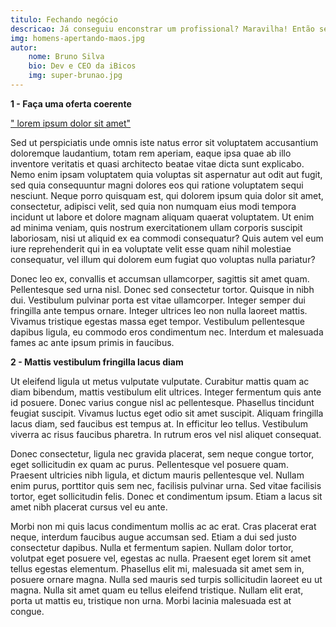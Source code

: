 ```yaml
---
titulo: Fechando negócio
descricao: Já conseguiu enconstrar um profissional? Maravilha! Então separamos um post especial apra você entender como que nossa plataforma atua nos próximos passos com um ranking de avaliação, fazendo com que ambas as partes façam o possivel para que cumpram o combinado.
img: homens-apertando-maos.jpg
autor: 
    nome: Bruno Silva
    bio: Dev e CEO da iBicos
    img: super-brunao.jpg
---
```


**1 - Faça uma oferta coerente**

<u>" lorem ipsum dolor sit amet"</u>

Sed ut perspiciatis unde omnis iste natus error sit voluptatem  accusantium doloremque laudantium, totam rem aperiam, eaque ipsa quae ab illo inventore veritatis et quasi architecto beatae vitae dicta sunt  explicabo. Nemo enim ipsam voluptatem quia voluptas sit aspernatur aut  odit aut fugit, sed quia consequuntur magni dolores eos qui ratione  voluptatem sequi nesciunt. Neque porro quisquam est, qui dolorem ipsum  quia dolor sit amet, consectetur, adipisci velit, sed quia non numquam  eius modi tempora incidunt ut labore et dolore magnam aliquam quaerat  voluptatem. Ut enim ad minima veniam, quis nostrum exercitationem ullam  corporis suscipit laboriosam, nisi ut aliquid ex ea commodi consequatur? Quis autem vel eum iure reprehenderit qui in ea voluptate velit esse  quam nihil molestiae consequatur, vel illum qui dolorem eum fugiat quo  voluptas nulla pariatur?

Donec leo ex, convallis et accumsan ullamcorper, sagittis sit amet quam. Pellentesque sed urna nisl. Donec sed consectetur tortor. Quisque in  nibh dui. Vestibulum pulvinar porta est vitae ullamcorper. Integer  semper dui fringilla ante tempus ornare. Integer ultrices leo non nulla  laoreet mattis. Vivamus tristique egestas massa eget tempor. Vestibulum  pellentesque dapibus ligula, eu commodo eros condimentum nec. Interdum  et malesuada fames ac ante ipsum primis in faucibus.

**2 - Mattis vestibulum fringilla lacus diam**

<v-img src="https://picsum.photos/510/300?random" width="400px"></v-img>

Ut eleifend ligula ut metus vulputate vulputate. Curabitur mattis quam  ac diam bibendum, mattis vestibulum elit ultrices. Integer fermentum  quis ante id posuere. Donec varius congue nisl ac pellentesque.  Phasellus tincidunt feugiat suscipit. Vivamus luctus eget odio sit amet  suscipit. Aliquam fringilla lacus diam, sed faucibus est tempus at. In  efficitur leo tellus. Vestibulum viverra ac risus faucibus pharetra. In  rutrum eros vel nisl aliquet consequat.

Donec consectetur, ligula nec gravida placerat, sem neque congue tortor, eget sollicitudin ex quam ac purus. Pellentesque vel posuere quam.  Praesent ultricies nibh ligula, et dictum mauris pellentesque vel.  Nullam enim purus, porttitor quis sem nec, facilisis pulvinar urna. Sed  vitae facilisis tortor, eget sollicitudin felis. Donec et condimentum  ipsum. Etiam a lacus sit amet nibh placerat cursus vel eu ante.

Morbi non mi quis lacus condimentum mollis ac ac erat. Cras placerat  erat neque, interdum faucibus augue accumsan sed. Etiam a dui sed justo  consectetur dapibus. Nulla et fermentum sapien. Nullam dolor tortor,  volutpat eget posuere vel, egestas ac nulla. Praesent eget lorem sit  amet tellus egestas elementum. Phasellus elit mi, malesuada sit amet sem in, posuere ornare magna. Nulla sed mauris sed turpis sollicitudin  laoreet eu ut magna. Nulla sit amet quam eu tellus eleifend tristique.  Nullam elit erat, porta ut mattis eu, tristique non urna. Morbi lacinia  malesuada est at congue.